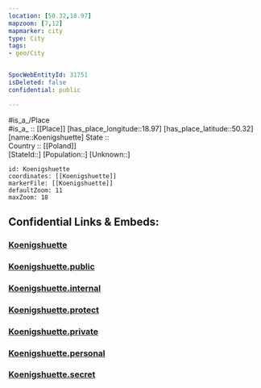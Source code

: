 ```yaml
---
location: [50.32,18.97] 
mapzoom: [7,12] 
mapmarker: city 
type: City
tags:
- geo/City


SpocWebEntityId: 31751
isDeleted: false
confidential: public

---
```

#is_a_/Place  
#is_a_ :: [[Place]] 
[has_place_longitude::18.97] 
[has_place_latitude::50.32] 
[name::Koenigshuette] 
State ::  
Country :: [[Poland]]  
[StateId::] 
[Population::] 
[Unknown::] 


```leaflet
id: Koenigshuette
coordinates: [[Koenigshuette]] 
markerFile: [[Koenigshuette]] 
defaultZoom: 11 
maxZoom: 18
```


## Confidential Links & Embeds: 

### [Koenigshuette](/_Standards/Earth/Continent/Europe/Europe~East/Poland/Provinces~Poland/Silesian/City/Koenigshuette.md) 

### [Koenigshuette.public](/_public/Earth/Continent/Europe/Europe~East/Poland/Provinces~Poland/Silesian/City/Koenigshuette.public.md) 

### [Koenigshuette.internal](/_internal/Earth/Continent/Europe/Europe~East/Poland/Provinces~Poland/Silesian/City/Koenigshuette.internal.md) 

### [Koenigshuette.protect](/_protect/Earth/Continent/Europe/Europe~East/Poland/Provinces~Poland/Silesian/City/Koenigshuette.protect.md) 

### [Koenigshuette.private](/_private/Earth/Continent/Europe/Europe~East/Poland/Provinces~Poland/Silesian/City/Koenigshuette.private.md) 

### [Koenigshuette.personal](/_personal/Earth/Continent/Europe/Europe~East/Poland/Provinces~Poland/Silesian/City/Koenigshuette.personal.md) 

### [Koenigshuette.secret](/_secret/Earth/Continent/Europe/Europe~East/Poland/Provinces~Poland/Silesian/City/Koenigshuette.secret.md)

